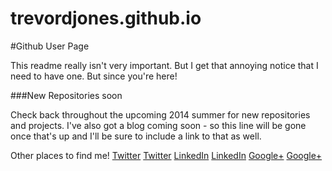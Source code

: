 trevordjones.github.io
======================

#Github User Page

This readme really isn't very important. But I get that annoying notice that I need to have one. But since you're here!

###New Repositories soon

Check back throughout the upcoming 2014 summer for new repositories and projects.
I've also got a blog coming soon - so this line will be gone once that's up and I'll be sure to include a link to that as well.

Other places to find me!
[Twitter](http://trevordjones.github.io/images/twitter.png) [Twitter](http://twitter.com/fantastictrevor)
[LinkedIn](http://trevordjones.github.io/images/linkedin.png) [LinkedIn](https://www.linkedin.com/pub/trevor-jones/16/905/86)
[Google+](http://trevordjones.github.io/images/googleplus.png) [Google+](https://plus.google.com/+TrevorJones13)
